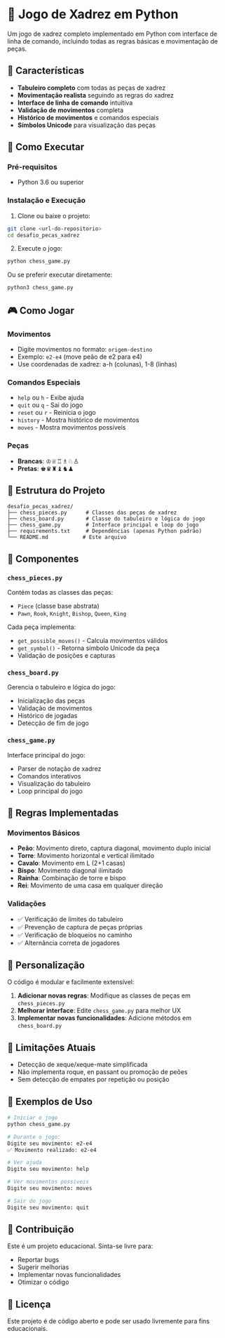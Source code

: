 # 🏁 Jogo de Xadrez em Python

Um jogo de xadrez completo implementado em Python com interface de linha de comando, incluindo todas as regras básicas e movimentação de peças.

## 🎯 Características

- **Tabuleiro completo** com todas as peças de xadrez
- **Movimentação realista** seguindo as regras do xadrez
- **Interface de linha de comando** intuitiva
- **Validação de movimentos** completa
- **Histórico de movimentos** e comandos especiais
- **Símbolos Unicode** para visualização das peças

## 🚀 Como Executar

### Pré-requisitos
- Python 3.6 ou superior

### Instalação e Execução

1. Clone ou baixe o projeto:
```bash
git clone <url-do-repositorio>
cd desafio_pecas_xadrez
```

2. Execute o jogo:
```bash
python chess_game.py
```

Ou se preferir executar diretamente:
```bash
python3 chess_game.py
```

## 🎮 Como Jogar

### Movimentos
- Digite movimentos no formato: `origem-destino`
- Exemplo: `e2-e4` (move peão de e2 para e4)
- Use coordenadas de xadrez: a-h (colunas), 1-8 (linhas)

### Comandos Especiais
- `help` ou `h` - Exibe ajuda
- `quit` ou `q` - Sai do jogo
- `reset` ou `r` - Reinicia o jogo
- `history` - Mostra histórico de movimentos
- `moves` - Mostra movimentos possíveis

### Peças
- **Brancas**: ♔♕♖♗♘♙
- **Pretas**: ♚♛♜♝♞♟

## 📁 Estrutura do Projeto

```
desafio_pecas_xadrez/
├── chess_pieces.py      # Classes das peças de xadrez
├── chess_board.py       # Classe do tabuleiro e lógica do jogo
├── chess_game.py        # Interface principal e loop do jogo
├── requirements.txt     # Dependências (apenas Python padrão)
└── README.md           # Este arquivo
```

## 🧩 Componentes

### `chess_pieces.py`
Contém todas as classes das peças:
- `Piece` (classe base abstrata)
- `Pawn`, `Rook`, `Knight`, `Bishop`, `Queen`, `King`

Cada peça implementa:
- `get_possible_moves()` - Calcula movimentos válidos
- `get_symbol()` - Retorna símbolo Unicode da peça
- Validação de posições e capturas

### `chess_board.py`
Gerencia o tabuleiro e lógica do jogo:
- Inicialização das peças
- Validação de movimentos
- Histórico de jogadas
- Detecção de fim de jogo

### `chess_game.py`
Interface principal do jogo:
- Parser de notação de xadrez
- Comandos interativos
- Visualização do tabuleiro
- Loop principal do jogo

## 🎯 Regras Implementadas

### Movimentos Básicos
- **Peão**: Movimento direto, captura diagonal, movimento duplo inicial
- **Torre**: Movimento horizontal e vertical ilimitado
- **Cavalo**: Movimento em L (2+1 casas)
- **Bispo**: Movimento diagonal ilimitado
- **Rainha**: Combinação de torre e bispo
- **Rei**: Movimento de uma casa em qualquer direção

### Validações
- ✅ Verificação de limites do tabuleiro
- ✅ Prevenção de captura de peças próprias
- ✅ Verificação de bloqueios no caminho
- ✅ Alternância correta de jogadores

## 🔧 Personalização

O código é modular e facilmente extensível:

1. **Adicionar novas regras**: Modifique as classes de peças em `chess_pieces.py`
2. **Melhorar interface**: Edite `chess_game.py` para melhor UX
3. **Implementar novas funcionalidades**: Adicione métodos em `chess_board.py`

## 🐛 Limitações Atuais

- Detecção de xeque/xeque-mate simplificada
- Não implementa roque, en passant ou promoção de peões
- Sem detecção de empates por repetição ou posição

## 📝 Exemplos de Uso

```bash
# Iniciar o jogo
python chess_game.py

# Durante o jogo:
Digite seu movimento: e2-e4
✅ Movimento realizado: e2-e4

# Ver ajuda
Digite seu movimento: help

# Ver movimentos possíveis
Digite seu movimento: moves

# Sair do jogo
Digite seu movimento: quit
```

## 🤝 Contribuição

Este é um projeto educacional. Sinta-se livre para:
- Reportar bugs
- Sugerir melhorias
- Implementar novas funcionalidades
- Otimizar o código

## 📄 Licença

Este projeto é de código aberto e pode ser usado livremente para fins educacionais.
